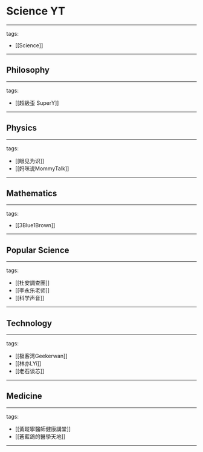 # Science YT

---
tags:
  - [[Science]]
  
---

## Philosophy
---
tags:
  - [[超級歪 SuperY]]
  
---

## Physics
---
tags:
  - [[眼见为识]]
  - [[妈咪说MommyTalk]]
  
---

## Mathematics
---
tags:
  - [[3Blue1Brown]]
  
---

## Popular Science
---
tags:
  - [[杜安調查團]]
  - [[李永乐老师]]
  - [[科学声音]]
  
---

## Technology
---
tags:
  - [[极客湾Geekerwan]]
  - [[林亦LYi]]
  - [[老石谈芯]]
  
---

## Medicine
---
tags:
  - [[黃瑽寧醫師健康講堂]]
  - [[蒼藍鴿的醫學天地]]
  
---